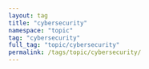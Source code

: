 ```yaml
---
layout: tag
title: "cybersecurity"
namespace: "topic"
tag: "cybersecurity"
full_tag: "topic/cybersecurity"
permalink: /tags/topic/cybersecurity/
---
```

